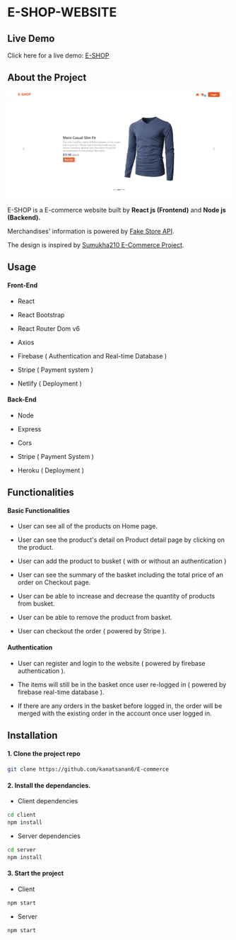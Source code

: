 # E-SHOP-WEBSITE

## Live Demo

Click here for a live demo: [E-SHOP](https://e-shop-commerce-app.netlify.app/)

## About the Project

![Home page](https://github.com/kanatsanan6/E-commerce/blob/master/client/public/HomePage.PNG?raw=true)

E-SHOP is a E-commerce website built by **React js (Frontend)** and **Node js (Backend).**

Merchandises' information is powered by [Fake Store API](https://fakestoreapi.com/).

The design is inspired by [Sumukha210 E-Commerce Project](https://github.com/Sumukha210/E-kart-website#redux-hooks).

## Usage

#### Front-End

- React

- React Bootstrap

- React Router Dom v6

- Axios

- Firebase ( Authentication and Real-time Database )

- Stripe ( Payment system )

- Netlify ( Deployment )

#### Back-End

- Node

- Express

- Cors

- Stripe ( Payment System )

- Heroku ( Deployment )

## Functionalities

#### Basic Functionalities

- User can see all of the products on Home page.

- User can see the product's detail on Product detail page by clicking on the product.

- User can add the product to busket ( with or without an authentication )

- User can see the summary of the basket including the total price of an order on Checkout page.

- User can be able to increase and decrease the quantity of products from busket.

- User can be able to remove the product from basket.

- User can checkout the order ( powered by Stripe ).

#### Authentication

- User can register and login to the website ( powered by firebase authentication ).

- The items will still be in the basket once user re-logged in ( powered by firebase real-time database ). 

- If there are any orders in the basket before logged in, the order will be merged with the existing order in the account once user logged in.

## Installation

#### 1. Clone the project repo

```bash
git clone https://github.com/kanatsanan6/E-commerce
```

#### 2. Install the dependancies.

- Client dependencies

```bash
cd client
npm install
```

- Server dependencies

```bash
cd server
npm install
```

#### 3. Start the project

- Client

```bash
npm start
```

- Server

```bash
npm start
```
